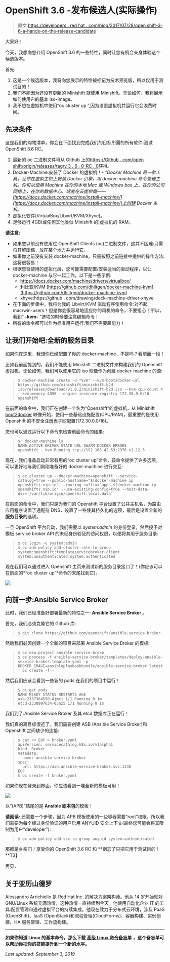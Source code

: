 # OpenShift 3.6 -发布候选人(实际操作)

> 原文:[https://developers . red hat . com/blog/2017/07/28/open shift-3-6-a-hands-on-the-release-candidate](https://developers.redhat.com/blog/2017/07/28/openshift-3-6-a-hands-on-the-release-candidate)

大家好！

今天，我想向您介绍 OpenShift 3.6 的一些特性，同时让您有机会亲身体验这个候选版本。

首先:

1.  这是一个候选版本，我将向您展示的特性被标记为技术预览版，所以仅用于测试目的！
2.  我们不能因为还没有更新的 Minishift 就使用 Minishift。无论如何，我将展示如何使用它的基本 iso-image。
3.  我不想在虚拟机中使用“oc cluster up ”,因为设置虚拟机并运行它会浪费时间。

## 先决条件

这是我们的购物清单，你会在下面找到完成我们的目标所需的所有软件:测试 OpenShift 3.6 RC。

1.  最新的 oc 二进制文件可从 Github 上的[https://Github . com/open shift/origin/releases/tag/v 3 . 6 . 0-RC . 0](https://github.com/openshift/origin/releases/tag/v3.6.0-rc.0)获得。
2.  Docker-Machine:安装了 Docker 的虚拟机！- *"Docker Machine 是一款工具，让你在虚拟主机上安装 Docker 引擎，用 docker-machine 命令管理主机。你可以使用 Machine 在你的本地 Mac 或 Windows box 上，在你的公司网络上，在你的数据中心，或者在云提供商——[https://docs.docker.com/machine/install-machine/](https://docs.docker.com/machine/install-machine/)上创建 Docker 主机。*
3.  虚拟化软件(VirtualBox/Libvirt/KVM/Xhyve)。
4.  足够运行 4GB(或任何其他类似 Minishift 的)虚拟机的 RAM。

**请注意:**

*   如果您以前没有使用过 OpenShift Clients (oc)二进制文件，这并不困难:只需将其解压缩，放在某个地方并运行它。
*   如果你之前没有安装 docker-machine，只需按照之前链接中提供的操作方法:这将很容易！
*   根据您将使用的虚拟化层，您可能需要配置/安装适当的驱动程序，以让 docker-machine 与它一起工作，以下是一些示例:
    *   https://docs.docker.com/machine/drivers/virtualbox/
    *   利比亚/KVM:[https://github.com/dhiltgen/docker-machine-kvm](https://github.com/dhiltgen/docker-machine-kvm)
    *   xhyve:https://github . com/drawing/dock-machine-driver-xhyve
*   在下面的步骤中，我将为我的 Libvirt/KVM 驱动程序使用命令:对不起 mac/win-users！但是你会很容易地适应你的司机的命令，不要担心！所以，看到“ **-kvm-** ”选项的时候要注意编辑命令！
*   所有的命令都可以作为标准用户运行:我们不需要超能力！

## 让我们开始吧:全新的服务目录

如果你在这里，我想你已经配置了你的 docker-machine，不是吗？看前面一段！

正如我前面提到的，我们不能使用 Minishift 二进制文件来构建我们的 Openshift 虚拟机，无论如何，我们可以使用它的 iso 映像作为创建 docker-machine 的源:

> ```
> $ docker-machine create -d "kvm" --kvm-boot2docker-url https://github.com/minishift/minishift-b2d-iso/releases/download/v1.0.2/minishift-b2d.iso --kvm-cpu-count 4 --kvm-memory 4096 --engine-insecure-registry 172.30.0.0/16 openshift
> ```

在前面的命令中，我们正在创建一个名为“Openshift”的虚拟机，从 Minishift [boot2docker](http://boot2docker.io/) 映像开始，使用一些基础设施配置(CPU/RAM)，最重要的是使用 Openshift 的不安全注册表子网配置(172.30.0.0/16)。

您也可以通过运行以下命令来检查前面命令的结果:

> ```
> $  docker-machine ls
> NAME ACTIVE DRIVER STATE URL SWARM DOCKER ERRORS
> openshift - kvm Running tcp://192.168.42.53:2376 v1.12.3
> ```

现在，我们准备启动非常有用的“oc cluster up”命令，该命令提供了许多选项，可以更好地与我们刚刚准备好的 docker-machine 进行交互:

> ```
> $ oc cluster up --docker-machine=openshift --service-catalog=true --public-hostname="$(docker-machine ip openshift).nip.io" --routing-suffix="apps.$(docker-machine ip openshift).nip.io" --use-existing-config=true --host-data-dir='/var/lib/origin/openshift.local.data'
> ```

在前面的命令中，我们只是为我们的 Openshift 平台设置了公共主机名，为路由应用程序设置了通配符 DNS，设置了一些使其持久化的选项，最后是设置全新的**服务目录**的选项。

一旦 OpenShift 平台启动，我们需要以 *system:admin* 的身份登录，然后授予对模板 service broker API 的未经身份验证的访问权限，以便将其用于服务目录:

> ```
> $ oc login -u system:admin
> $ oc adm policy add-cluster-role-to-group system:openshift:templateservicebroker-client system:unauthenticated system:authenticated
> ```

现在我们可以通过进入 Openshift 主页来测试新的服务目录接口了！(你应该可以在前面的*“oc cluster up”*命令的末尾找到它)。

![](../Images/e6fcd1f092c53e4f4fd42efa1cd7e930.png)

## 向前一步:Ansible Service Broker

此时，我们已经准备好部署最新的特性之一: **Ansible Service Broker** 。

首先，我们必须克隆它的 Github 库:

> ```
> $ git clone https://github.com/openshift/ansible-service-broker
> ```

然后我们必须创建一个全新的项目来部署 Ansible Service Broker 的模板:

> ```
> $ oc new-project ansible-service-broke
> $ oc process -f ansible-service-broker/templates/deploy-ansible-service-broker.template.yaml -p BROKER_IMAGE=ansibleplaybookbundle/ansible-service-broker:latest | oc create -f -
> ```

然后我们应该会看到一些新的 pods 在我们的项目中运行！

> ```
> $ oc get pods
> NAME READY STATUS RESTARTS AGE
> asb-2357364550-4jmcj 1/1 Running 0 1m
> etcd-2338997634-05nz5 1/1 Running 0 1m
> ```

我们到了:Ansible Service Broker 及其 etcd 数据库正在运行！

我们真的离目标很近了。我们需要创建 ASB (Ansible Service Broker)和 Openshift 之间缺少的连接:

> ```
> $ cat << EOF > broker.yaml
> apiVersion: servicecatalog.k8s.io/v1alpha1
> kind: Broker
> metadata:
>   name: ansible-service-broker
> spec:
>   url: https://asb.ansible-service-broker.svc:1338
> EOF
> $ oc create -f broker.yaml
> ```

如果你现在登录到界面，你应该看到一堆全新的模板可用！

![](../Images/c28f56f16c43dd5edac50dfc3c779be6.png)

以“(APB)”结尾的是 **Ansible 剧本包**的模板！

**请阅读:** 还需要一个步骤，因为 APB 模板使用的一些容器需要“root”权限，所以我们需要为每个经过身份验证的用户启用 ANYUID 安全上下文(最终您可能会将其限制为用户“developer”):

> ```
> $ oc adm policy add-scc-to-group anyuid system:authenticated
> ```

那都是乡亲们！享受你的 OpenShift 3.6 RC 和 **别忘了只把它用于测试目的！**T3】

再见，

## 关于亚历山德罗

Alessandro Arrichiello 是 Red Hat Inc .的解决方案架构师。他从 14 岁开始就对 GNU/Linux 系统充满热情，这种热情一直持续到今天。他使用自动化企业 IT 的工具:配置管理和通过虚拟平台的持续集成。他现在致力于分布式云环境，涉及 PaaS (OpenShift)、IaaS (OpenStack)和流程管理(CloudForms)、容器构建、实例创建、HA 服务管理、工作流构建。

* * *

**如果你知道 Linux 的基本命令，那么下载** [**高级 Linux 命令备忘单**](https://developers.redhat.com/cheat-sheet/advanced-linux-commands-cheatsheet/) **，这个备忘单可以帮助你把你的技能提升到一个新的水平。**

*Last updated: September 3, 2019*